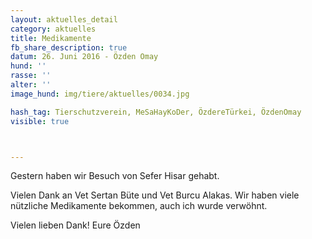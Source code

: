 ```yaml
---
layout: aktuelles_detail
category: aktuelles
title: Medikamente
fb_share_description: true
datum: 26. Juni 2016 - Özden Omay
hund: ''
rasse: ''
alter: ''
image_hund: img/tiere/aktuelles/0034.jpg

hash_tag: Tierschutzverein, MeSaHayKoDer, ÖzdereTürkei, ÖzdenOmay
visible: true



---
```

Gestern haben wir Besuch von Sefer Hisar gehabt.

Vielen Dank an Vet Sertan Büte und Vet Burcu Alakas. Wir haben viele nützliche Medikamente bekommen, auch ich wurde verwöhnt. 

Vielen lieben Dank! Eure Özden